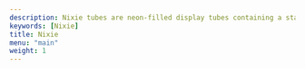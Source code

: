 ```yaml
---
description: Nixie tubes are neon-filled display tubes containing a stack of cathodes in the form of digits or symbols. When a sufficiently high voltage is applied between the anode and one of the cathodes, the surrounding neon gas glows, illuminating the selected shape.
keywords: [Nixie]
title: Nixie
menu: "main"
weight: 1
---
```

